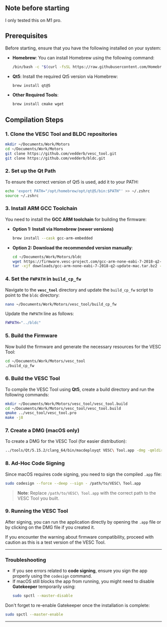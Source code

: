 ## Note before starting
I only tested this on M1 pro.

## Prerequisites

Before starting, ensure that you have the following installed on your system:

- **Homebrew**: You can install Homebrew using the following command:
  ```bash
  /bin/bash -c "$(curl -fsSL https://raw.githubusercontent.com/Homebrew/install/HEAD/install.sh)"
  ```

- **Qt5**: Install the required Qt5 version via Homebrew:
  ```bash
  brew install qt@5
  ```

- **Other Required Tools**:
  ```bash
  brew install cmake wget
  ```

## Compilation Steps

### 1. Clone the VESC Tool and BLDC repositories

```bash
mkdir ~/Documents/Work/Motors
cd ~/Documents/Work/Motors
git clone https://github.com/vedderb/vesc_tool.git
git clone https://github.com/vedderb/bldc.git
```

### 2. Set up the Qt Path

To ensure the correct version of Qt5 is used, add it to your PATH:

```bash
echo 'export PATH="/opt/homebrew/opt/qt@5/bin:$PATH"' >> ~/.zshrc
source ~/.zshrc
```

### 3. Install ARM GCC Toolchain

You need to install the **GCC ARM toolchain** for building the firmware:

- **Option 1: Install via Homebrew (newer versions)**
  ```bash
  brew install --cask gcc-arm-embedded
  ```

- **Option 2: Download the recommended version manually**:
  ```bash
  cd ~/Documents/Work/Motors/bldc
  wget https://firmware.vesc-project.com/gcc-arm-none-eabi-7-2018-q2-update-mac.tar.bz2 -P downloads/
  tar -xjf downloads/gcc-arm-none-eabi-7-2018-q2-update-mac.tar.bz2 -C tools/
  ```

### 4. Set the `FWPATH` in `build_cp_fw`

Navigate to the **`vesc_tool`** directory and update the `build_cp_fw` script to point to the `bldc` directory:

```bash
nano ~/Documents/Work/Motors/vesc_tool/build_cp_fw
```

Update the `FWPATH` line as follows:

```bash
FWPATH="../bldc"
```

### 5. Build the Firmware

Now build the firmware and generate the necessary resources for the VESC Tool:

```bash
cd ~/Documents/Work/Motors/vesc_tool
./build_cp_fw
```

### 6. Build the VESC Tool

To compile the VESC Tool using **Qt5**, create a build directory and run the following commands:

```bash
mkdir ~/Documents/Work/Motors/vesc_tool/vesc_tool.build
cd ~/Documents/Work/Motors/vesc_tool/vesc_tool.build
qmake ../vesc_tool/vesc_tool.pro
make -j8
```

### 7. Create a DMG (macOS only)

To create a DMG for the VESC Tool (for easier distribution):

```bash
../tools/Qt/5.15.2/clang_64/bin/macdeployqt VESC\ Tool.app -dmg -qmldir=../../vesc_tool
```

### 8. Ad-Hoc Code Signing

Since macOS requires code signing, you need to sign the compiled `.app` file:

```bash
sudo codesign --force --deep --sign - /path/to/VESC\ Tool.app
```

> **Note**: Replace `/path/to/VESC\ Tool.app` with the correct path to the VESC Tool you built.

### 9. Running the VESC Tool

After signing, you can run the application directly by opening the `.app` file or by clicking on the DMG file if you created it.

If you encounter the warning about firmware compatibility, proceed with caution as this is a test version of the VESC Tool.

---

### Troubleshooting

- If you see errors related to **code signing**, ensure you sign the app properly using the `codesign` command.
- If macOS still blocks the app from running, you might need to disable **Gatekeeper** temporarily using:
  ```bash
  sudo spctl --master-disable
  ```

Don't forget to re-enable Gatekeeper once the installation is complete:
```bash
sudo spctl --master-enable
```

---

